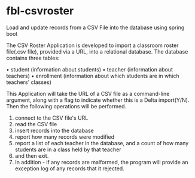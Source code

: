 # fbl-csvroster
Load and update records from a CSV File into the database using spring boot

The CSV Roster Application is developed to import a classroom roster file(.csv file), provided via a URL, into a relational database. The database contains three tables:

•	student (information about students)
•	teacher (information about teachers)
•	enrollment (information about which students are in which teachers' classes)


This Application will take the URL of a CSV file as a command-line argument, along with a flag to indicate whether this is a Delta import(Y/N). Then the following operations will be performed.
1.	connect to the CSV file's URL
2.	read the CSV file
3.	insert records into the database
4.	report how many records were modified
5.	report a list of each teacher in the database, and a count of how many students are in a class held by that teacher
6.	and then exit.
7.	In addition - if any records are malformed, the program will provide an exception log of any records that it rejected.

